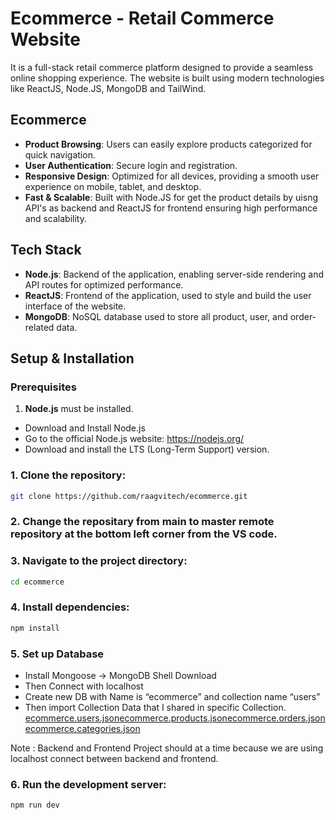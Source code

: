 
# Ecommerce - Retail Commerce Website

It is a full-stack retail commerce platform designed to provide a seamless online shopping experience. The website is built using modern technologies like ReactJS, Node.JS, MongoDB and TailWind.

## Ecommerce
- **Product Browsing**: Users can easily explore products categorized for quick navigation.
- **User Authentication**: Secure login and registration.
- **Responsive Design**: Optimized for all devices, providing a smooth user experience on mobile, tablet, and desktop.
- **Fast & Scalable**: Built with Node.JS for get the product details by uisng API's as backend and ReactJS for frontend ensuring high performance and scalability.

## Tech Stack
- **Node.js**: Backend of the application, enabling server-side rendering and API routes for optimized performance.
- **ReactJS**: Frontend of the application, used to style and build the user interface of the website.
- **MongoDB**: NoSQL database used to store all product, user, and order-related data.

## Setup & Installation

### Prerequisites
1. **Node.js** must be installed.
- Download and Install Node.js
- Go to the official Node.js website: https://nodejs.org/
- Download and install the LTS (Long-Term Support) version.
  
### 1. Clone the repository:

```bash
git clone https://github.com/raagvitech/ecommerce.git
```

### 2. Change the repositary from main to  master remote repository at the bottom left corner from the VS code.

### 3. Navigate to the project directory:

```bash
cd ecommerce
```

### 4. Install dependencies:

```bash
npm install
```

### 5. Set up Database 

- Install Mongoose -> MongoDB Shell Download
- Then Connect with localhost
- Create new DB with Name is “ecommerce” and collection name “users”
- Then import Collection Data that I shared in specific Collection.
  [ecommerce.users.json](https://github.com/user-attachments/files/18865549/ecommerce.users.json)[ecommerce.products.json](https://github.com/user-attachments/files/18865552/ecommerce.products.json)[ecommerce.orders.json](https://github.com/user-attachments/files/18865554/ecommerce.orders.json)
[ecommerce.categories.json](https://github.com/user-attachments/files/18865553/ecommerce.categories.json)



Note : Backend and Frontend Project should at a time because we are using localhost connect between backend and frontend.

### 6. Run the development server:

```bash
npm run dev
```


